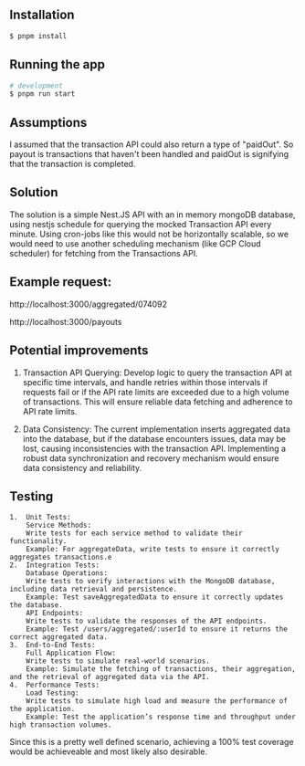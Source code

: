 ## Installation

```bash
$ pnpm install
```

## Running the app

```bash
# development
$ pnpm run start
```

## Assumptions

I assumed that the transaction API could also return a type of "paidOut". So payout is transactions that haven't been handled and paidOut is signifying that the transaction is completed.

## Solution

The solution is a simple Nest.JS API with an in memory mongoDB database, using nestjs schedule for querying the mocked Transaction API every minute. Using cron-jobs like this would not be horizontally scalable, so we would need to use another scheduling mechanism (like GCP Cloud scheduler) for fetching from the Transactions API.

## Example request:

http://localhost:3000/aggregated/074092

http://localhost:3000/payouts

## Potential improvements

1. Transaction API Querying: Develop logic to query the transaction API at specific time intervals, and handle retries within those intervals if requests fail or if the API rate limits are exceeded due to a high volume of transactions. This will ensure reliable data fetching and adherence to API rate limits.

2. Data Consistency: The current implementation inserts aggregated data into the database, but if the database encounters issues, data may be lost, causing inconsistencies with the transaction API. Implementing a robust data synchronization and recovery mechanism would ensure data consistency and reliability.

## Testing

    1.	Unit Tests:
    	Service Methods:
    	Write tests for each service method to validate their functionality.
    	Example: For aggregateData, write tests to ensure it correctly aggregates transactions.e
    2.	Integration Tests:
    	Database Operations:
    	Write tests to verify interactions with the MongoDB database, including data retrieval and persistence.
    	Example: Test saveAggregatedData to ensure it correctly updates the database.
    	API Endpoints:
    	Write tests to validate the responses of the API endpoints.
    	Example: Test /users/aggregated/:userId to ensure it returns the correct aggregated data.
    3.	End-to-End Tests:
    	Full Application Flow:
    	Write tests to simulate real-world scenarios.
    	Example: Simulate the fetching of transactions, their aggregation, and the retrieval of aggregated data via the API.
    4.	Performance Tests:
    	Load Testing:
    	Write tests to simulate high load and measure the performance of the application.
    	Example: Test the application’s response time and throughput under high transaction volumes.

Since this is a pretty well defined scenario, achieving a 100% test coverage would be achieveable and most likely also desirable.
